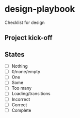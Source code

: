 # design-playbook
Checklist for design

## Project kick-off


## States
- [ ] Nothing
- [ ] 0/none/empty
- [ ] One
- [ ] Some
- [ ] Too many
- [ ] Loading/transitions
- [ ] Incorrect
- [ ] Correct
- [ ] Complete
